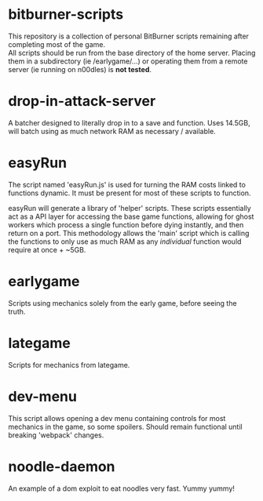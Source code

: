 # bitburner-scripts
This repository is a collection of personal BitBurner scripts remaining after completing most of the game.  
All scripts should be run from the base directory of the home server. Placing them in a subdirectory (ie /earlygame/...) or operating them from a remote server (ie running on n00dles) is **not tested**.

# drop-in-attack-server
A batcher designed to literally drop in to a save and function. Uses 14.5GB, will batch using as much network RAM as necessary / available.

# easyRun
The script named 'easyRun.js' is used for turning the RAM costs linked to functions dynamic. It must be present for most of these scripts to function.  

easyRun will generate a library of 'helper' scripts. These scripts essentially act as a API layer for accessing the base game functions, allowing for ghost workers which process a single function before dying instantly, and then return on a port. This methodology allows the 'main' script which is calling the functions to only use as much RAM as any _individual_ function would require at once + ~5GB. 

# earlygame
Scripts using mechanics solely from the early game, before seeing the truth.

# lategame
Scripts for mechanics from lategame.
 
# dev-menu
This script allows opening a dev menu containing controls for most mechanics in the game, so some spoilers. Should remain functional until breaking 'webpack' changes.

# noodle-daemon
An example of a dom exploit to eat noodles very fast. Yummy yummy!
